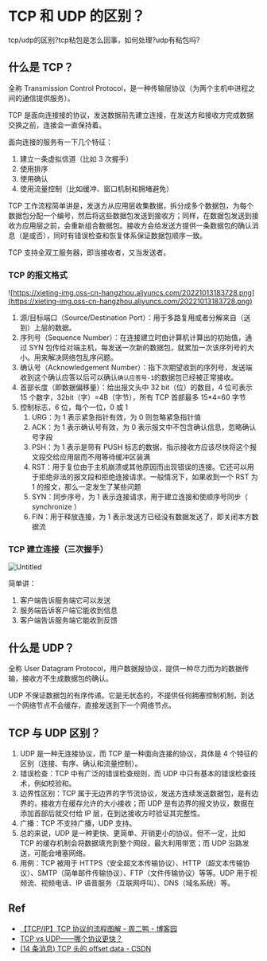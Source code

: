 # TCP 和 UDP 的区别？


tcp/udp的区别?tcp粘包是怎么回事，如何处理?udp有粘包吗?

## 什么是 TCP？

全称 Transmission Control Protocol，是一种传输层协议（为两个主机中进程之间的通信提供服务）。

TCP 是面向连接接的协议，发送数据前先建立连接，在发送方和接收方完成数据交换之前，连接会一直保持着。

面向连接的服务有一下几个特征：

1.  建立一条虚拟信道（比如 3 次握手）
2.  使用排序
3.  使用确认
4.  使用流量控制（比如缓冲、窗口机制和拥堵避免）

TCP 工作流程简单讲是，发送方从应用层收集数据，拆分成多个数据包，为每个数据包分配一个编号，然后将这些数据包发送到接收方；同样，在数据包发送到接收方应用层之前，会重新组合数据包。接收方会给发送方提供一条数据包的确认消息（是或否），同时有错误检查和恢复体系保证数据包顺序一致。

TCP 支持全双工服务器，即当接收者，又当发送者。

### TCP 的报文格式

![https://xieting-img.oss-cn-hangzhou.aliyuncs.com/20221013183728.png](https://xieting-img.oss-cn-hangzhou.aliyuncs.com/20221013183728.png)

1.  源/目标端口（Source/Destination Port）：用于多路复用或者分解来自（送到）上层的数据。
2.  序列号（Sequence Number）：在连接建立时由计算机计算出的初始值，通过 SYN 包传给对端主机，每发送一次新的数据包，就累加一次该序列号的大小。用来解决网络包乱序问题。
3.  确认号（Acknowledgement Number）：指下次期望收到的序列号，发送端收到这个确认应答以后可以确认`确认应答号-1`的数据包已经被正常接收。
4.  首部长度（即数据偏移量）：给出报文头中 32 bit（位）的数目，4 位可表示 15 个数字，32bit（字）=4B（字节），所有 TCP 首部最多 15\*4=60 字节
5.  控制标志，6 位，每个一位，0 或 1
    1.  URG：为 1 表示紧急指针有效，为 0 则忽略紧急指针值
    2.  ACK：为 1 表示确认号有效，为 0 表示报文中不包含确认信息，忽略确认号字段
    3.  PSH：为 1 表示是带有 PUSH 标志的数据，指示接收方应该尽快将这个报文段交给应用层而不用等待缓冲区装满
    4.  RST：用于复位由于主机崩溃或其他原因而出现错误的连接。它还可以用于拒绝非法的报文段和拒绝连接请求。一般情况下，如果收到一个 RST 为 1 的报文，那么一定发生了某些问题
    5.  SYN：同步序号，为 1 表示连接请求，用于建立连接和使顺序号同步（ synchronize ）
    6.  FIN：用于释放连接，为 1 表示发送方已经没有数据发送了，即关闭本方数据流

### TCP 建立连接（三次握手）

![Untitled](https://xieting-img.oss-cn-hangzhou.aliyuncs.com/jsljfljlwfejjwfp.png)

简单讲：

1.  客户端告诉服务端它可以发送
2.  服务端告诉客户端它能收到信息
3.  客户端告诉服务端它能收到反馈

## 什么是 UDP？

全称 User Datagram Protocol，用户数据报协议，提供一种尽力而为的数据传输，接收方不生成数据包的确认。

UDP 不保证数据包的有序传递。它是无状态的，不提供任何拥塞控制机制，到达一个网络节点不会缓存，直接发送到下一个网络节点。

## TCP 与 UDP 区别？

1.  UDP 是一种无连接协议，而 TCP 是一种面向连接的协议，具体是 4 个特征的区别（连接、有序、确认和流量控制）。
2.  错误检查：TCP 中有广泛的错误检查规则，而 UDP 中只有基本的错误检查技术，例如校验和。
3.  边界性区别：TCP 属于无边界的字节流协议，发送方连续发送数据包，是有边界的，接收方在缓存允许的大小接收；而 UDP 是有边界的报文协议，数据在添加首部后就交付给 IP 层，在到达接收方时验证其完整性。
4.  广播：TCP 不支持广播，UDP 支持。
5.  总的来说，UDP 是一种更快、更简单、开销更小的协议。但不一定，比如 TCP 的缓存机制会将数据填充到整个网段，最大利用带宽；而 UDP 沿路发送，可能会堵塞网络。
6.  用例：TCP 被用于 HTTPS（安全超文本传输协议）、HTTP（超文本传输协议）、SMTP（简单邮件传输协议）、FTP（文件传输协议）等等。UDP 用于视频流、视频电话、IP 语音服务（互联网呼叫）、DNS（域名系统）等。

## Ref

- [【TCP/IP】TCP 协议的流程图解 - 周二鸭 - 博客园](https://www.cnblogs.com/jojop/p/14111160.html)
- [TCP vs UDP——哪个协议更快？](https://chinese.freecodecamp.org/news/tcp-vs-udp-which-is-faster/)
- [(14 条消息) TCP 头的 offset data - CSDN](https://www.csdn.net/tags/MtTaAgysMzIxMDIxLWJsb2cO0O0O.html)

